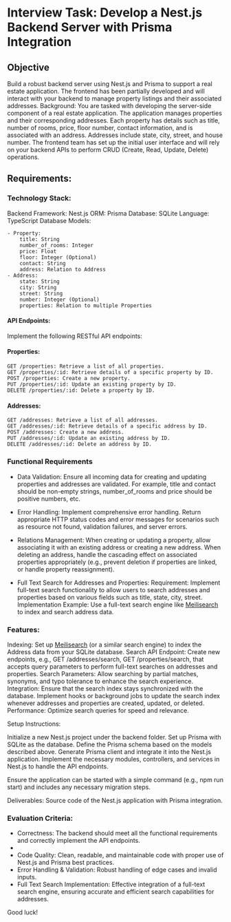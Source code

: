 # Interview Task: Develop a Nest.js Backend Server with Prisma Integration

## Objective

Build a robust backend server using Nest.js and Prisma to support a real estate application. The frontend has been partially developed and will interact with your backend to manage property listings and their associated addresses.
Background: You are tasked with developing the server-side component of a real estate application. The application manages properties and their corresponding addresses. Each property has details such as title, number of rooms, price, floor number, contact information, and is associated with an address. Addresses include state, city, street, and house number. The frontend team has set up the initial user interface and will rely on your backend APIs to perform CRUD (Create, Read, Update, Delete) operations.

## Requirements:

### Technology Stack:

Backend Framework: Nest.js
ORM: Prisma
Database: SQLite
Language: TypeScript
Database Models:

    - Property:
        title: String
        number_of_rooms: Integer
        price: Float
        floor: Integer (Optional)
        contact: String
        address: Relation to Address
    - Address:
        state: String
        city: String
        street: String
        number: Integer (Optional)
        properties: Relation to multiple Properties

#### API Endpoints:

Implement the following RESTful API endpoints:

#### Properties:

    GET /properties: Retrieve a list of all properties.
    GET /properties/:id: Retrieve details of a specific property by ID.
    POST /properties: Create a new property.
    PUT /properties/:id: Update an existing property by ID.
    DELETE /properties/:id: Delete a property by ID.

#### Addresses:

    GET /addresses: Retrieve a list of all addresses.
    GET /addresses/:id: Retrieve details of a specific address by ID.
    POST /addresses: Create a new address.
    PUT /addresses/:id: Update an existing address by ID.
    DELETE /addresses/:id: Delete an address by ID.

### Functional Requirements

- Data Validation: Ensure all incoming data for creating and updating properties and addresses are validated. For example, title and contact should be non-empty strings, number_of_rooms and price should be positive numbers, etc.

- Error Handling: Implement comprehensive error handling. Return appropriate HTTP status codes and error messages for scenarios such as resource not found, validation failures, and server errors.

- Relations Management:
  When creating or updating a property, allow associating it with an existing address or creating a new address.
  When deleting an address, handle the cascading effect on associated properties appropriately (e.g., prevent deletion if properties are linked, or handle property reassignment).

- Full Text Search for Addresses and Properties:
  Requirement: Implement full-text search functionality to allow users to search addresses and properties based on various fields such as title, state, city, street.
  Implementation Example: Use a full-text search engine like [Meilisearch](https://www.meilisearch.com/) to index and search address data.

### Features:

Indexing: Set up [Meilisearch](https://www.meilisearch.com/) (or a similar search engine) to index the Address data from your SQLite database.
Search API Endpoint: Create new endpoints, e.g., GET /addresses/search, GET /properties/search, that accepts query parameters to perform full-text searches on addresses and properties.
Search Parameters: Allow searching by partial matches, synonyms, and typo tolerance to enhance the search experience.
Integration: Ensure that the search index stays synchronized with the database. Implement hooks or background jobs to update the search index whenever addresses and properties are created, updated, or deleted.
Performance: Optimize search queries for speed and relevance.

Setup Instructions:

Initialize a new Nest.js project under the backend folder.
Set up Prisma with SQLite as the database.
Define the Prisma schema based on the models described above.
Generate Prisma client and integrate it into the Nest.js application.
Implement the necessary modules, controllers, and services in Nest.js to handle the API endpoints.

Ensure the application can be started with a simple command (e.g., npm run start) and includes any necessary migration steps.

Deliverables:
Source code of the Nest.js application with Prisma integration.

### Evaluation Criteria:

- Correctness: The backend should meet all the functional requirements and correctly implement the API endpoints.
-
- Code Quality: Clean, readable, and maintainable code with proper use of Nest.js and Prisma best practices.
- Error Handling & Validation: Robust handling of edge cases and invalid inputs.
- Full Text Search Implementation: Effective integration of a full-text search engine, ensuring accurate and efficient search capabilities for addresses.

Good luck!

